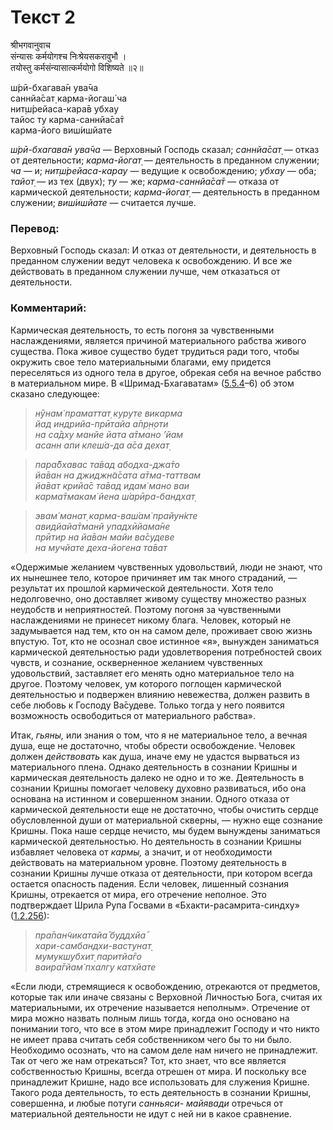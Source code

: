 # Текст 2

श्रीभगवानुवाच  
संन्यासः कर्मयोगश्च निःश्रेयसकरावुभौ ।  
तयोस्तु कर्मसंन्यासात्कर्मयोगो विशिष्यते ॥२॥

ш́рӣ-бхагава̄н ува̄ча  
саннйа̄сат̣ карма-йогаш́ ча  
нит̣ш́рейаса-кара̄в убхау  
тайос ту карма-саннйа̄са̄т  
карма-його виш́ишйате

_ш́рӣ-бхагава̄н ува̄ча_ — Верховный Господь сказал; _саннйа̄сат̣_ — отказ от деятельности; _карма-йогат̣_ — деятельность в преданном служении; _ча_ — и; _нит̣ш́рейаса-карау_ — ведущие к освобождению; _убхау_ — оба; _тайот̣_ — из тех (двух); _ту_ — же; _карма-саннйа̄са̄т_ — отказа от кармической деятельности; _карма-йогат̣_ — деятельность в преданном служении; _виш́ишйате_ — считается лучше.

### Перевод:

Верховный Господь сказал: И отказ от деятельности, и деятельность в преданном служении ведут человека к освобождению. И все же действовать в преданном служении лучше, чем отказаться от деятельности.

### Комментарий:

Кармическая деятельность, то есть погоня за чувственными наслаждениями, является причиной материального рабства живого существа. Пока живое существо будет трудиться ради того, чтобы окружить свое тело материальными благами, ему придется переселяться из одного тела в другое, обрекая себя на вечное рабство в материальном мире. В «Шримад-Бхагаватам» ([5.5.4](#)–6) об этом сказано следующее:

> _нӯнам̇ праматтат̣ куруте викарма  
> йад индрийа-прӣтайа а̄пр̣н̣оти  
> на са̄дху манйе йата а̄тмано ’йам  
> асанн апи клеш́а-да а̄са дехат̣_

> _пара̄бхавас та̄вад абодха-джа̄то  
> йа̄ван на джиджн̃а̄сата а̄тма-таттвам  
> йа̄ват крийа̄с та̄вад идам̇ мано ваи  
> карма̄тмакам̇ йена ш́арӣра-бандхат̣_

> _эвам̇ манат̣ карма-ваш́ам̇ прайун̇кте  
> авидйайа̄тманй упадхӣйама̄не  
> прӣтир на йа̄ван майи ва̄судеве  
> на мучйате деха-йогена та̄ват_

«Одержимые желанием чувственных удовольствий, люди не знают, что их нынешнее тело, которое причиняет им так много страданий, — результат их прошлой кармической деятельности. Хотя тело недолговечно, оно доставляет живому существу множество разных неудобств и неприятностей. Поэтому погоня за чувственными наслаждениями не принесет никому блага. Человек, который не задумывается над тем, кто он на самом деле, проживает свою жизнь впустую. Тот, кто не осознал свое истинное «я», вынужден заниматься кармической деятельностью ради удовлетворения потребностей своих чувств, и сознание, оскверненное желанием чувственных удовольствий, заставляет его менять одно материальное тело на другое. Поэтому человек, ум которого поглощен кармической деятельностью и подвержен влиянию невежества, должен развить в себе любовь к Господу Ва̄судеве. Только тогда у него появится возможность освободиться от материального рабства».

Итак, _гьяны,_ или знания о том, что я не материальное тело, а вечная душа, еще не достаточно, чтобы обрести освобождение. Человек должен _действовать_ как душа, иначе ему не удастся вырваться из материального плена. Однако деятельность в сознании Кришны и кармическая деятельность далеко не одно и то же. Деятельность в сознании Кришны помогает человеку духовно развиваться, ибо она основана на истинном и совершенном знании. Одного отказа от кармической деятельности еще не достаточно, чтобы очистить сердце обусловленной души от материальной скверны, — нужно еще сознание Кришны. Пока наше сердце нечисто, мы будем вынуждены заниматься кармической деятельностью. Но деятельность в сознании Кришны избавляет человека от _кармы,_ а значит, и от необходимости действовать на материальном уровне. Поэтому деятельность в сознании Кришны лучше отказа от деятельности, при котором всегда остается опасность падения. Если человек, лишенный сознания Кришны, отрекается от мира, его отречение неполное. Это подтверждает Шрила Рупа Госвами в «Бхакти-расамрита-синдху» ([1.2.256](#)):

> _пра̄пан̃чикатайа̄ буддхйа̄  
> хари-самбандхи-вастунат̣  
> мумукшубхит̣ паритйа̄го  
> ваира̄гйам̇ пхалгу катхйате_

«Если люди, стремящиеся к освобождению, отрекаются от предметов, которые так или иначе связаны с Верховной Личностью Бога, считая их материальными, их отречение называется неполным». Отречение от мира можно назвать полным лишь тогда, когда оно основано на понимании того, что все в этом мире принадлежит Господу и что никто не имеет права считать себя собственником чего бы то ни было. Необходимо осознать, что на самом деле нам ничего не принадлежит. Так от чего же нам отрекаться? Тот, кто знает, что все является собственностью Кришны, всегда отрешен от мира. И поскольку все принадлежит Кришне, надо все использовать для служения Кришне. Такого рода деятельность, то есть деятельность в сознании Кришны, совершенна, и любые потуги _санньяси- майявади_ отречься от материальной деятельности не идут с ней ни в какое сравнение.